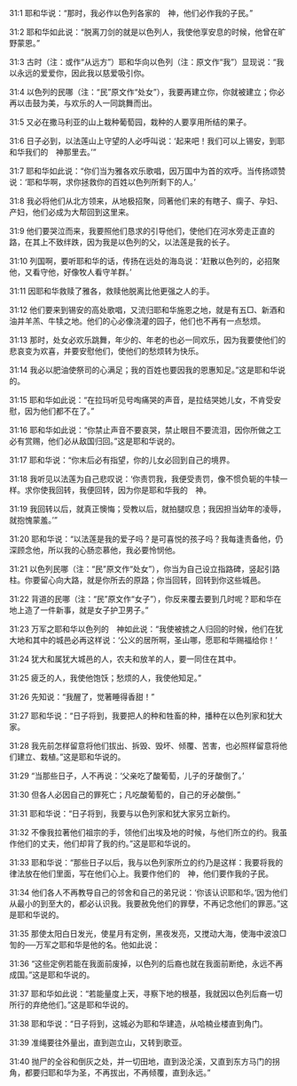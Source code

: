 <a id="1"></a>31:1  耶和华说：“那时，我必作以色列各家的　神，他们必作我的子民。”  

<a id="2"></a>31:2  耶和华如此说：“脱离刀剑的就是以色列人，我使他享安息的时候，他曾在旷野蒙恩。”  

<a id="3"></a>31:3  古时（注：或作“从远方”）耶和华向以色列（注：原文作“我”）显现说：“我以永远的爱爱你，因此我以慈爱吸引你。  

<a id="4"></a>31:4  以色列的民哪（注：“民”原文作“处女”），我要再建立你，你就被建立；你必再以击鼓为美，与欢乐的人一同跳舞而出。  

<a id="5"></a>31:5  又必在撒马利亚的山上栽种葡萄园，栽种的人要享用所结的果子。  

<a id="6"></a>31:6  日子必到，以法莲山上守望的人必呼叫说：‘起来吧！我们可以上锡安，到耶和华我们的　神那里去。’”  

<a id="7"></a>31:7  耶和华如此说：“你们当为雅各欢乐歌唱，因万国中为首的欢呼。当传扬颂赞说：‘耶和华啊，求你拯救你的百姓以色列所剩下的人。’  

<a id="8"></a>31:8  我必将他们从北方领来，从地极招聚，同著他们来的有瞎子、瘸子、孕妇、产妇，他们必成为大帮回到这里来。  

<a id="9"></a>31:9  他们要哭泣而来，我要照他们恳求的引导他们，使他们在河水旁走正直的路，在其上不致绊跌，因为我是以色列的父，以法莲是我的长子。  

<a id="10"></a>31:10  列国啊，要听耶和华的话，传扬在远处的海岛说：‘赶散以色列的，必招聚他，又看守他，好像牧人看守羊群。’  

<a id="11"></a>31:11  因耶和华救赎了雅各，救赎他脱离比他更强之人的手。  

<a id="12"></a>31:12  他们要来到锡安的高处歌唱，又流归耶和华施恩之地，就是有五□、新酒和油并羊羔、牛犊之地。他们的心必像浇灌的园子，他们也不再有一点愁烦。  

<a id="13"></a>31:13  那时，处女必欢乐跳舞，年少的、年老的也必一同欢乐，因为我要使他们的悲哀变为欢喜，并要安慰他们，使他们的愁烦转为快乐。  

<a id="14"></a>31:14  我必以肥油使祭司的心满足；我的百姓也要因我的恩惠知足。”这是耶和华说的。  

<a id="15"></a>31:15  耶和华如此说：“在拉玛听见号啕痛哭的声音，是拉结哭她儿女，不肯受安慰，因为他们都不在了。”  

<a id="16"></a>31:16  耶和华如此说：“你禁止声音不要哀哭，禁止眼目不要流泪，因你所做之工必有赏赐，他们必从敌国归回。”这是耶和华说的。  

<a id="17"></a>31:17  耶和华说：“你末后必有指望，你的儿女必回到自己的境界。  

<a id="18"></a>31:18  我听见以法莲为自己悲叹说：‘你责罚我，我便受责罚，像不惯负轭的牛犊一样。求你使我回转，我便回转，因为你是耶和华我的　神。  

<a id="19"></a>31:19  我回转以后，就真正懊悔；受教以后，就拍腿叹息；我因担当幼年的凌辱，就抱愧蒙羞。’”  

<a id="20"></a>31:20  耶和华说：“以法莲是我的爱子吗？是可喜悦的孩子吗？我每逢责备他，仍深顾念他，所以我的心肠恋慕他，我必要怜悯他。  

<a id="21"></a>31:21  以色列民哪（注：“民”原文作“处女”），你当为自己设立指路碑，竖起引路柱。你要留心向大路，就是你所去的原路；你当回转，回转到你这些城邑。  

<a id="22"></a>31:22  背道的民哪（注：“民”原文作“女子”），你反来覆去要到几时呢？耶和华在地上造了一件新事，就是女子护卫男子。”  

<a id="23"></a>31:23  万军之耶和华以色列的　神如此说：“我使被掳之人归回的时候，他们在犹大地和其中的城邑必再这样说：‘公义的居所啊，圣山哪，愿耶和华赐福给你！’  

<a id="24"></a>31:24  犹大和属犹大城邑的人，农夫和放羊的人，要一同住在其中。  

<a id="25"></a>31:25  疲乏的人，我使他饱饫；愁烦的人，我使他知足。”  

<a id="26"></a>31:26  先知说：“我醒了，觉著睡得香甜！”  

<a id="27"></a>31:27  耶和华说：“日子将到，我要把人的种和牲畜的种，播种在以色列家和犹大家。  

<a id="28"></a>31:28  我先前怎样留意将他们拔出、拆毁、毁坏、倾覆、苦害，也必照样留意将他们建立、栽植。”这是耶和华说的。  

<a id="29"></a>31:29  “当那些日子，人不再说：‘父亲吃了酸葡萄，儿子的牙酸倒了。’  

<a id="30"></a>31:30  但各人必因自己的罪死亡；凡吃酸葡萄的，自己的牙必酸倒。”  

<a id="31"></a>31:31  耶和华说：“日子将到，我要与以色列家和犹大家另立新约。  

<a id="32"></a>31:32  不像我拉著他们祖宗的手，领他们出埃及地的时候，与他们所立的约。我虽作他们的丈夫，他们却背了我的约。”这是耶和华说的。  

<a id="33"></a>31:33  耶和华说：“那些日子以后，我与以色列家所立的约乃是这样：我要将我的律法放在他们里面，写在他们心上。我要作他们的　神，他们要作我的子民。  

<a id="34"></a>31:34  他们各人不再教导自己的邻舍和自己的弟兄说：‘你该认识耶和华。’因为他们从最小的到至大的，都必认识我。我要赦免他们的罪孽，不再记念他们的罪恶。”这是耶和华说的。  

<a id="35"></a>31:35  那使太阳白日发光，使星月有定例，黑夜发亮，又搅动大海，使海中波浪□訇的──万军之耶和华是他的名。他如此说：  

<a id="36"></a>31:36  “这些定例若能在我面前废掉，以色列的后裔也就在我面前断绝，永远不再成国。”这是耶和华说的。  

<a id="37"></a>31:37  耶和华如此说：“若能量度上天，寻察下地的根基，我就因以色列后裔一切所行的弃绝他们。”这是耶和华说的。  

<a id="38"></a>31:38  耶和华说：“日子将到，这城必为耶和华建造，从哈楠业楼直到角门。  

<a id="39"></a>31:39  准绳要往外量出，直到迦立山，又转到歌亚。  

<a id="40"></a>31:40  抛尸的全谷和倒灰之处，并一切田地，直到汲沦溪，又直到东方马门的拐角，都要归耶和华为圣，不再拔出，不再倾覆，直到永远。”  
